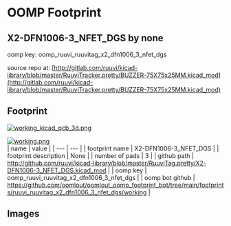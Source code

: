 # OOMP Footprint  
## X2-DFN1006-3_NFET_DGS  by none  
  
oomp key: oomp_ruuvi_ruuvitag_x2_dfn1006_3_nfet_dgs  
  
source repo at: [http://gitlab.com/ruuvi/kicad-library/blob/master/RuuviTracker.pretty/BUZZER-75X75x25MM.kicad_mod](http://gitlab.com/ruuvi/kicad-library/blob/master/RuuviTracker.pretty/BUZZER-75X75x25MM.kicad_mod)  
## Footprint  
  
[![working_kicad_pcb_3d.png](working_kicad_pcb_3d_600.png)](working_kicad_pcb_3d.png)  
  
[![working.png](working_600.png)](working.png)  
| name | value | 
| --- | --- | 
| footprint name | X2-DFN1006-3_NFET_DGS | 
| footprint description | None | 
| number of pads | 3 | 
| github path | http://github.com/ruuvi/kicad-library/blob/master/RuuviTag.pretty/X2-DFN1006-3_NFET_DGS.kicad_mod | 
| oomp key | oomp_ruuvi_ruuvitag_x2_dfn1006_3_nfet_dgs | 
| oomp bot github | https://github.com/oomlout/oomlout_oomp_footprint_bot/tree/main/footprints/ruuvi_ruuvitag_x2_dfn1006_3_nfet_dgs/working | 
## Images  
